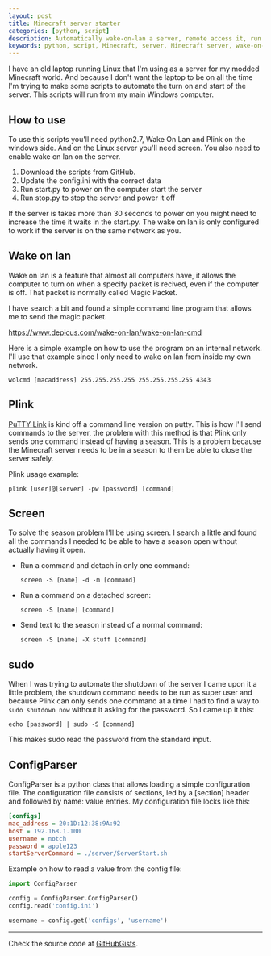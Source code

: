 ```yaml
---
layout: post
title: Minecraft server starter
categories: [python, script]
description: Automatically wake-on-lan a server, remote access it, run commands, exit the console and let the commands running and run sudo commands without asking the password from the console.
keywords: python, script, Minecraft, server, Minecraft server, wake-on-lan, wake on lan, remote access, ssh, plink, screen, linux, configparser
---
```


I have an old laptop running Linux that I'm using as a server for my modded Minecraft world. And because I don't want the laptop to be on all the time I'm trying to make some scripts to automate the turn on and start of the server. This scripts will run from my main Windows computer.


## How to use

To use this scripts you'll need python2.7, Wake On Lan and Plink on the windows side. And on the Linux server you'll need screen. You also need to enable wake on lan on the server.

1. Download the scripts from GitHub.
2. Update the config.ini with the correct data
3. Run start.py to power on the computer start the server
4. Run stop.py to stop the server and power it off

If the server is takes more than 30 seconds to power on you might need to increase the time it waits in the start.py. The wake on lan is only configured to work if the server is on the same network as you.


## Wake on lan

Wake on lan is a feature that almost all computers have, it allows the computer to turn on when a specify packet is recived, even if the computer is off. That packet is normally called Magic Packet.

I have search a bit and found a simple command line program that allows me to send the magic packet.

https://www.depicus.com/wake-on-lan/wake-on-lan-cmd

Here is a simple example on how to use the program on an internal network. I'll use that example since I only need to wake on lan from inside my own network.

``` 
wolcmd [macaddress] 255.255.255.255 255.255.255.255 4343
```


## Plink

[PuTTY Link](http://www.chiark.greenend.org.uk/~sgtatham/putty/download.html) is kind off a command line version on putty. This is how I'll send commands to the server, the problem with this method is that Plink only sends one command instead of having a season. This is a problem because the Minecraft server needs to be in a season to them be able to close the server safely.

Plink usage example:

```
plink [user]@[server] -pw [password] [command]
```


## Screen

To solve the season problem I'll be using screen. I search a little and found all the commands I needed to be able to have a season open without actually having it open.

* Run a command and detach in only one command:

  ```
  screen -S [name] -d -m [command]
  ```

* Run a command on a detached screen:

  ```
  screen -S [name] [command]
  ```

* Send text to the season instead of a normal command:

  ```
  screen -S [name] -X stuff [command]
  ```


## sudo

When I was trying to automate the shutdown of the server I came upon  it a little problem, the shutdown command needs to be run as super user and because Plink can only sends one command at a time I had to find a way to ```sudo shutdown now``` without it asking for the password. So I came up it this:

```
echo [password] | sudo -S [command]
```

This makes sudo read the password from the standard input.


## ConfigParser

ConfigParser is a python class that allows loading a simple configuration file. The configuration file consists of sections, led by a [section] header and followed by name: value entries. My configuration file locks like this:

```ini
[configs]
mac_address = 20:1D:12:38:9A:92
host = 192.168.1.100
username = notch
password = apple123
startServerCommand = ./server/ServerStart.sh
```

Example on how to read a value from the config file:

```python
import ConfigParser

config = ConfigParser.ConfigParser()
config.read('config.ini')

username = config.get('configs', 'username')
```

---

Check the source code at
[GitHubGists](https://gist.github.com/cyrillbrito/3327c7378248a51ee270156ac1d1cba7).
